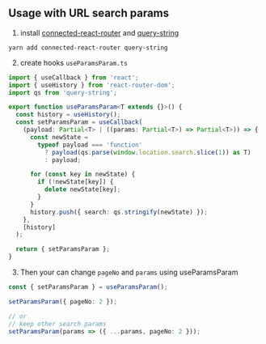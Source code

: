 ## Usage with URL search params

1. install [connected-react-router](https://github.com/supasate/connected-react-router) and [query-string](https://github.com/sindresorhus/query-string)

```
yarn add connected-react-router query-string
```

2. create hooks `useParamsParam.ts`

```ts
import { useCallback } from 'react';
import { useHistory } from 'react-router-dom';
import qs from 'query-string';

export function useParamsParam<T extends {}>() {
  const history = useHistory();
  const setParamsParam = useCallback(
    (payload: Partial<T> | ((params: Partial<T>) => Partial<T>)) => {
      const newState =
        typeof payload === 'function'
          ? payload(qs.parse(window.location.search.slice(1)) as T)
          : payload;

      for (const key in newState) {
        if (!newState[key]) {
          delete newState[key];
        }
      }
      history.push({ search: qs.stringify(newState) });
    },
    [history]
  );

  return { setParamsParam };
}
```

3. Then your can change `pageNo` and `params` using useParamsParam

```ts
const { setParamsParam } = useParamsParam();

setParamsParam({ pageNo: 2 });

// or
// keep other search params
setParamsParam(params => ({ ...params, pageNo: 2 }));
```
